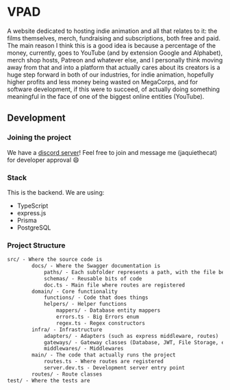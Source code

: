 # VPAD

A website dedicated to hosting indie animation and all that relates to it: the films themselves, merch, fundraising and subscriptions, both free and paid.
The main reason I think this is a good idea is because a percentage of the money, currently, goes to YouTube (and by extension Google and Alphabet), merch shop hosts, Patreon and whatever else, and I personally think moving away from that and into a platform that actually cares about its creators is a huge step forward in both of our industries, for indie animation, hopefully higher profits and less money being wasted on MegaCorps, and for software development, if this were to succeed, of actually doing something meaningful in the face of one of the biggest online entities (YouTube).

## Development

### Joining the project

We have a [discord server](https:-discord.gg/CF8vQdShPx)! Feel free to join and message me (jaquiethecat) for developer approval 😄

### Stack

This is the backend. We are using:

- TypeScript
- express.js
- Prisma
- PostgreSQL

### Project Structure

```txt
src/ - Where the source code is
        docs/ - Where the Swagger documentation is
            paths/ - Each subfolder represents a path, with the file being the route itself
            schemas/ - Reusable bits of code
            doc.ts - Main file where routes are registered
        domain/ - Core functionality
            functions/ - Code that does things
            helpers/ - Helper functions
                mappers/ - Database entity mappers
                errors.ts - Big Errors enum
                regex.ts - Regex constructors
        infra/ - Infrastructure
            adapters/ - Adapters (such as express middleware, routes)
            gateways/ - Gateway classes (Database, JWT, File Storage, etc)
            middlewares/ - Middlewares
        main/ - The code that actually runs the project
            routes.ts - Where routes are registered
            server.dev.ts - Development server entry point
        routes/ - Route classes
test/ - Where the tests are
```

